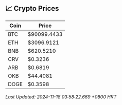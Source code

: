 ## 📈 Crypto Prices

| Coin | Price |
| ---- | ----- |
| BTC | $90099.4433 |
| ETH | $3096.9121 |
| BNB | $620.5210 |
| CRV | $0.3236 |
| ARB | $0.6819 |
| OKB | $44.4081 |
| DOGE | $0.3598 |

_Last Updated: 2024-11-18 03:58:22.669 +0800 HKT_